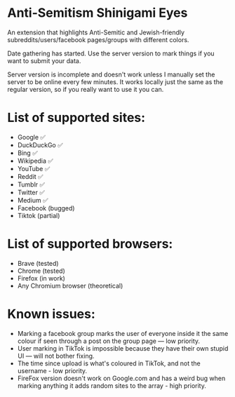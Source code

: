 # Anti-Semitism Shinigami Eyes
 
An extension that highlights Anti-Semitic and Jewish-friendly subreddits/users/facebook pages/groups with different colors.

Date gathering has started. Use the server version to mark things if you want to submit your data.

Server version is incomplete and doesn't work unless I manually set the server to be online every few minutes. It works locally just the same as the regular version, so if you really want to use it you can.

# List of supported sites:
* Google ✅
* DuckDuckGo ✅
* Bing ✅
* Wikipedia ✅
* YouTube ✅
* Reddit ✅
* Tumblr ✅
* Twitter ✅
* Medium ✅
* Facebook (bugged)
* Tiktok (partial)

# List of supported browsers:
* Brave (tested)
* Chrome (tested)
* Firefox (in work)
* Any Chromium browser (theoretical)

# Known issues:
* Marking a facebook group marks the user of everyone inside it the same colour if seen through a post on the group page — low priority.
* User marking in TikTok is impossible because they have their own stupid UI — will not bother fixing.
* The time since upload is what's coloured in TikTok, and not the username - low priority.
* FireFox version doesn't work on Google.com and has a weird bug when marking anything it adds random sites to the array - high priority.
